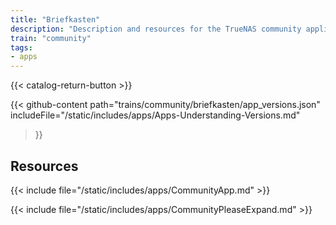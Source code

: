 ```yaml
---
title: "Briefkasten"
description: "Description and resources for the TrueNAS community application called Briefkasten."
train: "community"
tags:
- apps
---
```


{{< catalog-return-button >}}

{{< github-content 
    path="trains/community/briefkasten/app_versions.json"
	includeFile="/static/includes/apps/Apps-Understanding-Versions.md"
>}}

## Resources

{{< include file="/static/includes/apps/CommunityApp.md" >}}

{{< include file="/static/includes/apps/CommunityPleaseExpand.md" >}}

<!--
<div class="docs-sections">

{{< doc-card title="<appname> Deployments" link="/resources/"
descr="How to deploy and configure the <appname> app." >}}

</div>
-->
